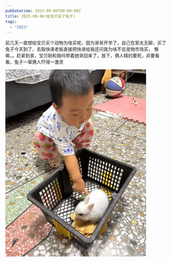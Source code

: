 ```yaml
---
pubDatetime: 2023-09-06T00:00:00Z
title: 2023-09-06(给宝贝买了兔子)
tags:
  - "2023"
---
```


前几天一直想给宝贝买个动物为啥买呢，因为哥哥开学了，自己在家太无聊，买了兔子今天到了，去取快递老板直接把快递给我还问我为啥不去宠物市场买， 懒嘛，。赶紧到家，宝贝刚和我吗带着她哥回来了，放下，俩人精的要死，非要看看，兔子一窜俩人吓得一激灵

![img.png](../../img/2023/2023-09-06.png)
